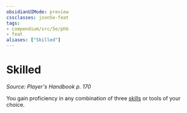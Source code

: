 ```yaml
---
obsidianUIMode: preview
cssclasses: json5e-feat
tags:
- compendium/src/5e/phb
- feat
aliases: ["Skilled"]
---
```

# Skilled
*Source: Player's Handbook p. 170*  

You gain proficiency in any combination of three [skills](z_compendium/tables/skills.md) or tools of your choice.